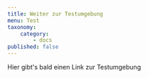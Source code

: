 ```yaml
---
title: Weiter zur Testumgebung
menu: Test
taxonomy:
    category:
        - docs
published: false
---
```

Hier gibt's bald einen Link zur Testumgebung
